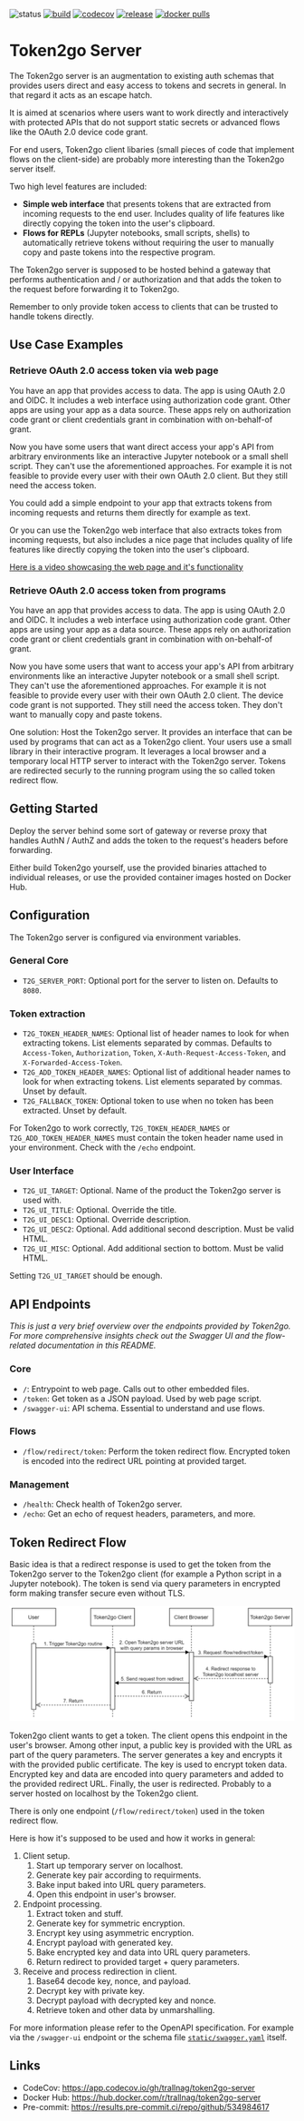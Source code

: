 ![status](https://img.shields.io/badge/status-active-brightgreen)
[![build](https://img.shields.io/github/actions/workflow/status/trallnag/token2go-server/ci.yaml?branch=master)](https://github.com/trallnag/token2go-server/actions)
[![codecov](https://codecov.io/gh/trallnag/token2go-server/branch/master/graph/badge.svg?token=YB5AMNQL6L)](https://codecov.io/gh/trallnag/token2go-server)
[![release](https://img.shields.io/github/v/release/trallnag/token2go-server)](https://github.com/trallnag/token2go-server/releases)
[![docker pulls](https://img.shields.io/docker/pulls/trallnag/token2go-server)](https://hub.docker.com/r/trallnag/token2go-server)

# Token2go Server

The Token2go server is an augmentation to existing auth schemas that provides
users direct and easy access to tokens and secrets in general. In that regard it
acts as an escape hatch.

It is aimed at scenarios where users want to work directly and interactively
with protected APIs that do not support static secrets or advanced flows like
the OAuth 2.0 device code grant.

For end users, Token2go client libaries (small pieces of code that implement
flows on the client-side) are probably more interesting than the Token2go server
itself.

Two high level features are included:

- **Simple web interface** that presents tokens that are extracted from incoming
  requests to the end user. Includes quality of life features like directly
  copying the token into the user's clipboard.
- **Flows for REPLs** (Jupyter notebooks, small scripts, shells) to
  automatically retrieve tokens without requiring the user to manually copy and
  paste tokens into the respective program.

The Token2go server is supposed to be hosted behind a gateway that performs
authentication and / or authorization and that adds the token to the request
before forwarding it to Token2go.

Remember to only provide token access to clients that can be trusted to handle
tokens directly.

## Use Case Examples

### Retrieve OAuth 2.0 access token via web page

You have an app that provides access to data. The app is using OAuth 2.0 and
OIDC. It includes a web interface using authorization code grant. Other apps are
using your app as a data source. These apps rely on authorization code grant or
client credentials grant in combination with on-behalf-of grant.

Now you have some users that want direct access your app's API from arbitrary
environments like an interactive Jupyter notebook or a small shell script. They
can't use the aforementioned approaches. For example it is not feasible to
provide every user with their own OAuth 2.0 client. But they still need the
access token.

You could add a simple endpoint to your app that extracts tokens from incoming
requests and returns them directly for example as text.

Or you can use the Token2go web interface that also extracts tokes from incoming
requests, but also includes a nice page that includes quality of life features
like directly copying the token into the user's clipboard.

[Here is a video showcasing the web page and it's functionality](assets/2022-11-20-usecase-token-from-web-page.gif)

### Retrieve OAuth 2.0 access token from programs

You have an app that provides access to data. The app is using OAuth 2.0 and
OIDC. It includes a web interface using authorization code grant. Other apps are
using your app as a data source. These apps rely on authorization code grant or
client credentials grant in combination with on-behalf-of grant.

Now you have some users that want to access your app's API from arbitrary
environments like an interactive Jupyter notebook or a small shell script. They
can't use the aforementioned approaches. For example it is not feasible to
provide every user with their own OAuth 2.0 client. The device code grant is not
supported. They still need the access token. They don't want to manually copy
and paste tokens.

One solution: Host the Token2go server. It provides an interface that can be
used by programs that can act as a Token2go client. Your users use a small
library in their interactive program. It leverages a local browser and a
temporary local HTTP server to interact with the Token2go server. Tokens are
redirected securly to the running program using the so called token redirect
flow.

## Getting Started

Deploy the server behind some sort of gateway or reverse proxy that handles
AuthN / AuthZ and adds the token to the request's headers before forwarding.

Either build Token2go yourself, use the provided binaries attached to individual
releases, or use the provided container images hosted on Docker Hub.

## Configuration

The Token2go server is configured via environment variables.

### General Core

- `T2G_SERVER_PORT`: Optional port for the server to listen on. Defaults to
  `8080`.

### Token extraction

- `T2G_TOKEN_HEADER_NAMES`: Optional list of header names to look for when
  extracting tokens. List elements separated by commas. Defaults to
  `Access-Token`, `Authorization`, `Token`, `X-Auth-Request-Access-Token`, and
  `X-Forwarded-Access-Token`.
- `T2G_ADD_TOKEN_HEADER_NAMES`: Optional list of additional header names to look
  for when extracting tokens. List elements separated by commas. Unset by
  default.
- `T2G_FALLBACK_TOKEN`: Optional token to use when no token has been extracted.
  Unset by default.

For Token2go to work correctly, `T2G_TOKEN_HEADER_NAMES` or
`T2G_ADD_TOKEN_HEADER_NAMES` must contain the token header name used in your
environment. Check with the `/echo` endpoint.

### User Interface

- `T2G_UI_TARGET`: Optional. Name of the product the Token2go server is used
  with.
- `T2G_UI_TITLE`: Optional. Override the title.
- `T2G_UI_DESC1`: Optional. Override description.
- `T2G_UI_DESC2`: Optional. Add additional second description. Must be valid
  HTML.
- `T2G_UI_MISC`: Optional. Add additional section to bottom. Must be valid HTML.

Setting `T2G_UI_TARGET` should be enough.

## API Endpoints

*This is just a very brief overview over the endpoints provided by Token2go. For
more comprehensive insights check out the Swagger UI and the flow-related
documentation in this README.*

### Core

- `/`: Entrypoint to web page. Calls out to other embedded files.
- `/token`: Get token as a JSON payload. Used by web page script.
- `/swagger-ui`: API schema. Essential to understand and use flows.

### Flows

- `/flow/redirect/token`: Perform the token redirect flow. Encrypted token is
  encoded into the redirect URL pointing at provided target.

### Management

- `/health`: Check health of Token2go server.
- `/echo`: Get an echo of request headers, parameters, and more.

## Token Redirect Flow

Basic idea is that a redirect response is used to get the token from the
Token2go server to the Token2go client (for example a Python script in a Jupyter
notebook). The token is send via query parameters in encrypted form making
transfer secure even without TLS.

[![redirect-token-flow-sequence-diagram](assets/redirect-token-flow-sequence-diagram.drawio.png)](assets/redirect-token-flow-sequence-diagram.drawio.png)

Token2go client wants to get a token. The client opens this endpoint in the
user's browser. Among other input, a public key is provided with the URL as part
of the query parameters. The server generates a key and encrypts it with the
provided public certificate. The key is used to encrypt token data. Encrypted
key and data are encoded into query parameters and added to the provided
redirect URL. Finally, the user is redirected. Probably to a server hosted on
localhost by the Token2go client.

There is only one endpoint (`/flow/redirect/token`) used in the token redirect
flow.

Here is how it's supposed to be used and how it works in general:

1. Client setup.
   1. Start up temporary server on localhost.
   1. Generate key pair according to requirments.
   1. Bake input baked into URL query parameters.
   1. Open this endpoint in user's browser.
1. Endpoint processing.
   1. Extract token and stuff.
   1. Generate key for symmetric encryption.
   1. Encrypt key using asymmetric encryption.
   1. Encrypt payload with generated key.
   1. Bake encrypted key and data into URL query parameters.
   1. Return redirect to provided target + query parameters.
1. Receive and process redirection in client.
   1. Base64 decode key, nonce, and payload.
   1. Decrypt key with private key.
   1. Decrypt payload with decrypted key and nonce.
   1. Retrieve token and other data by unmarshalling.

For more information please refer to the OpenAPI specification. For example via
the `/swagger-ui` endpoint or the schema file
[`static/swagger.yaml`](static/swagger.yaml) itself.

## Links

- CodeCov: https://app.codecov.io/gh/trallnag/token2go-server
- Docker Hub: https://hub.docker.com/r/trallnag/token2go-server
- Pre-commit: https://results.pre-commit.ci/repo/github/534984617
